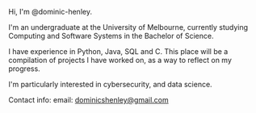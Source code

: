 Hi, I'm @dominic-henley.

I'm an undergraduate at the University of Melbourne, currently studying Computing and Software Systems in the Bachelor of Science.

I have experience in Python, Java, SQL and C. This place will be a compilation of projects I have worked on, as a way to reflect on my progress.

I'm particularly interested in cybersecurity, and data science.

Contact info:
email: dominicshenley@gmail.com
